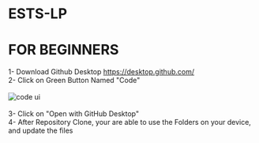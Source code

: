 # ESTS-LP
# FOR BEGINNERS
1- Download Github Desktop https://desktop.github.com/ <br>
2- Click on Green Button Named "Code" <br>
<br>
![code ui](https://docs.github.com/assets/images/help/repository/code-button.png) <br>
<br>
3- Click on "Open with GitHub Desktop" <br>
4- After Repository Clone, your are able to use the Folders on your device, and update the files <br>
